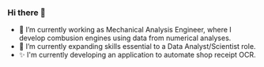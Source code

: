 ### Hi there 👋

- 🔭 I’m currently working as Mechanical Analysis Engineer, where I develop combusion engines using data from numerical analyses.
- 🌱 I’m currently expanding skills essential to a Data Analyst/Scientist role.
- ✨ I'm currently developing an application to automate shop receipt OCR.


<!--
**MichSobo/MichSobo** is a ✨ _special_ ✨ repository because its `README.md` (this file) appears on your GitHub profile.

Here are some ideas to get you started:
- 📫 How to reach me: ...

-->
